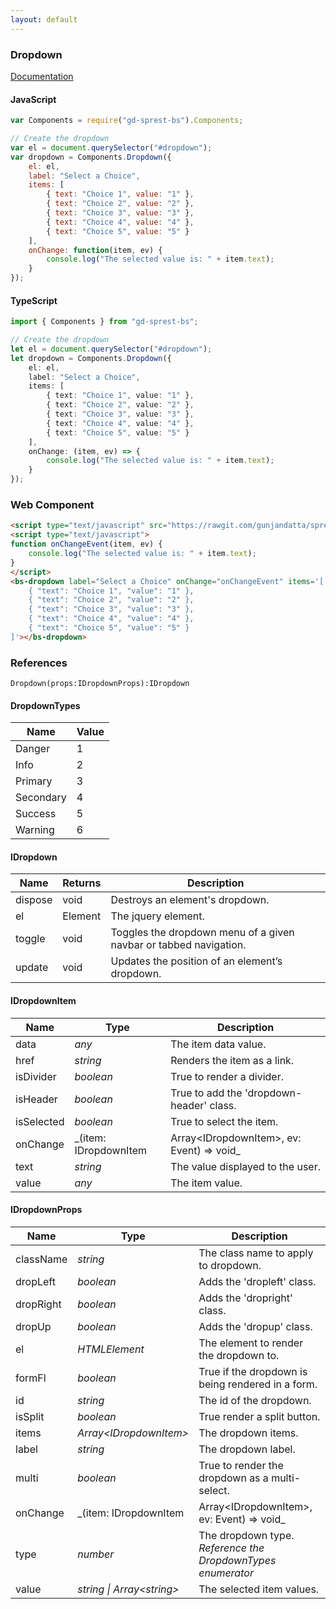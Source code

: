```yaml
---
layout: default
---
```


### Dropdown
[Documentation](https://getbootstrap.com/docs/4.1/components/dropdowns)

<div id="dropdownDemo"></div>

#### JavaScript
```js
var Components = require("gd-sprest-bs").Components;

// Create the dropdown
var el = document.querySelector("#dropdown");
var dropdown = Components.Dropdown({
    el: el,
    label: "Select a Choice",
    items: [
        { text: "Choice 1", value: "1" },
        { text: "Choice 2", value: "2" },
        { text: "Choice 3", value: "3" },
        { text: "Choice 4", value: "4" },
        { text: "Choice 5", value: "5" }
    ],
    onChange: function(item, ev) {
        console.log("The selected value is: " + item.text);
    }
});
```

#### TypeScript

```ts
import { Components } from "gd-sprest-bs";

// Create the dropdown
let el = document.querySelector("#dropdown");
let dropdown = Components.Dropdown({
    el: el,
    label: "Select a Choice",
    items: [
        { text: "Choice 1", value: "1" },
        { text: "Choice 2", value: "2" },
        { text: "Choice 3", value: "3" },
        { text: "Choice 4", value: "4" },
        { text: "Choice 5", value: "5" }
    ],
    onChange: (item, ev) => {
        console.log("The selected value is: " + item.text);
    }
});
```

### Web Component

```html
<script type="text/javascript" src="https://rawgit.com/gunjandatta/sprest-bs/master/wc/dist/gd-sprest-bs.js"></script>
<script type="text/javascript">
function onChangeEvent(item, ev) {
    console.log("The selected value is: " + item.text);
}
</script>
<bs-dropdown label="Select a Choice" onChange="onChangeEvent" items='[
    { "text": "Choice 1", "value": "1" },
    { "text": "Choice 2", "value": "2" },
    { "text": "Choice 3", "value": "3" },
    { "text": "Choice 4", "value": "4" },
    { "text": "Choice 5", "value": "5" }
]'></bs-dropdown>
```

<bs-dropdown label="Select a Choice" onChange="onChangeEvent" items='[
    { "text": "Choice 1", "value": "1" },
    { "text": "Choice 2", "value": "2" },
    { "text": "Choice 3", "value": "3" },
    { "text": "Choice 4", "value": "4" },
    { "text": "Choice 5", "value": "5" }
]'></bs-dropdown>

### References

```
Dropdown(props:IDropdownProps):IDropdown
```

#### DropdownTypes

| Name | Value |
| --- | --- |
| Danger | 1 |
| Info | 2 |
| Primary | 3 |
| Secondary | 4 |
| Success | 5 |
| Warning | 6 |

#### IDropdown

| Name | Returns | Description |
| --- | --- | --- |
| dispose | void | Destroys an element's dropdown. |
| el | Element | The jquery element. |
| toggle | void | Toggles the dropdown menu of a given navbar or tabbed navigation. |
| update | void | Updates the position of an element’s dropdown. |

#### IDropdownItem

| Name | Type | Description |
| --- | --- | --- |
| data | _any_ | The item data value. |
| href | _string_ | Renders the item as a link. |
| isDivider | _boolean_ | True to render a divider. |
| isHeader | _boolean_ | True to add the 'dropdown-header' class. |
| isSelected | _boolean_ | True to select the item. |
| onChange | _(item: IDropdownItem | Array&lt;IDropdownItem&gt;, ev: Event) => void_ | The change event. |
| text | _string_ | The value displayed to the user. |
| value | _any_ | The item value. |

#### IDropdownProps

| Name | Type | Description |
| --- | --- | --- |
| className | _string_ | The class name to apply to dropdown. |
| dropLeft | _boolean_ | Adds the 'dropleft' class. |
| dropRight | _boolean_ | Adds the 'dropright' class. |
| dropUp | _boolean_ | Adds the 'dropup' class. |
| el | _HTMLElement_ | The element to render the dropdown to. |
| formFl | _boolean_ | True if the dropdown is being rendered in a form. |
| id | _string_ | The id of the dropdown. |
| isSplit | _boolean_ | True render a split button. |
| items | _Array&lt;IDropdownItem&gt;_ | The dropdown items. |
| label | _string_ | The dropdown label. |
| multi | _boolean_ | True to render the dropdown as a multi-select. |
| onChange | _(item: IDropdownItem | Array&lt;IDropdownItem&gt;, ev: Event) => void_ | The change event. |
| type | _number_ | The dropdown type. _Reference the DropdownTypes enumerator_ |
| value | _string \| Array&lt;string&gt;_ | The selected item values. |

<script src="https://rawgit.com/gunjandatta/sprest-bs/master/wc/dist/gd-sprest-bs.js"></script>
<script type="text/javascript">
    // Set the change event
    function onChangeEvent(item, ev) {
        console.log("The selected value is: " + item.text);
    }

    // Wait for the window to be loaded
    window.addEventListener("load", function() {
        // See if a dropdown exists
        var dropdown = document.querySelector("#dropdownDemo");
        if(dropdown) {
            // Render the dropdown
            $REST.Components.Dropdown({
                el: dropdown,
                label: "Select a Choice",
                onChange: onChangeEvent,
                items: [
                    { text: "Choice 1", value: "1" },
                    { text: "Choice 2", value: "2" },
                    { text: "Choice 3", value: "3" },
                    { text: "Choice 4", value: "4" },
                    { text: "Choice 5", value: "5" }
                ]
            });
        }
    });
</script>